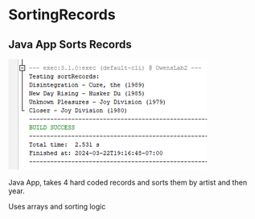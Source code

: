 # SortingRecords

## Java App Sorts Records

![screenshot](images/Records.png)

<p>Java App, takes 4 hard coded records and sorts them by artist and then year.</p>
<p>Uses arrays and sorting logic</p>

